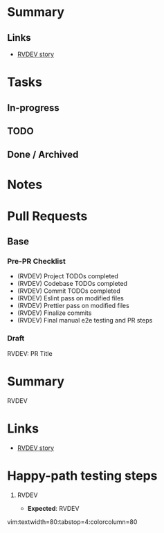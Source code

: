 Summary
=======

Links
-----

- [RVDEV story](RVDEV)

Tasks
=====

In-progress
-----------

TODO
----

Done / Archived
---------------

Notes
=====

Pull Requests
=============

Base
----

### Pre-PR Checklist

- (RVDEV) Project TODOs completed
- (RVDEV) Codebase TODOs completed
- (RVDEV) Commit TODOs completed
- (RVDEV) Eslint pass on modified files
- (RVDEV) Prettier pass on modified files
- (RVDEV) Finalize commits
- (RVDEV) Final manual e2e testing and PR steps

### Draft

RVDEV: PR Title

# Summary

RVDEV

# Links

- [RVDEV story](RVDEV)

# Happy-path testing steps

1. RVDEV

    - **Expected**: RVDEV

vim:textwidth=80:tabstop=4:colorcolumn=80
